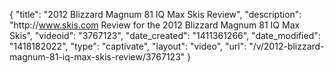 {
    "title": "2012 Blizzard Magnum 81 IQ Max Skis Review",
    "description": "http:\/\/www.skis.com Review for the 2012 Blizzard Magnum 81 IQ Max Skis",
    "videoid": "3767123",
    "date_created": "1411361266",
    "date_modified": "1418182022",
    "type": "captivate",
    "layout": "video",
    "url": "\/v\/2012-blizzard-magnum-81-iq-max-skis-review\/3767123"
}
